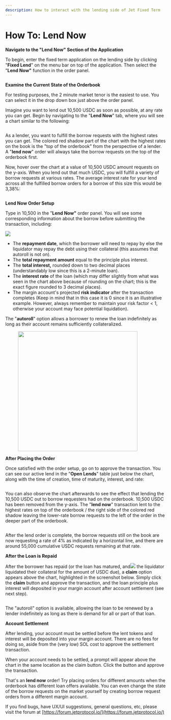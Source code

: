 ```yaml
---
description: How to interact with the lending side of Jet Fixed Term
---
```


# How To: Lend Now

**Navigate to the "Lend Now" Section of the Application**

To begin, enter the fixed term application on the lending side by clicking "**Fixed Lend**" on the menu bar on top of the application. Then select the "**Lend Now"** function in the order panel.

<figure><img src="../../../.gitbook/assets/Fixed Lend - Lend now.png" alt=""><figcaption></figcaption></figure>

**Examine the Current State of the Orderbook**

For testing purposes, the 2 minute market tenor is the easiest to use. You can select it in the drop down box just above the order panel.

Imagine you want to lend out 10,500 USDC as soon as possible, at any rate you can get. Begin by navigating to the "**Lend Now**" tab, where you will see a chart similar to the following:

<figure><img src="../../../.gitbook/assets/Captura de pantalla 2023-07-11 a la(s) 18.22.56.png" alt=""><figcaption></figcaption></figure>

As a lender, you want to fulfill the borrow requests with the highest rates you can get. The colored red shadow part of the chart with the highest rates on the book is the "top of the orderbook" from the perspective of a lender. A "**lend now**" order will always take the borrow requests on the top of the orderbook first.

Now, hover over the chart at a value of 10,500 USDC amount requests on the y-axis. When you lend out that much USDC, you will fulfill a variety of borrow requests at various rates. The average interest rate for your lend across all the fulfilled borrow orders for a borrow of this size this would be 3,38%:

<figure><img src="../../../.gitbook/assets/Captura de pantalla 2023-07-11 a la(s) 18.23.14.png" alt=""><figcaption></figcaption></figure>

**Lend Now Order Setup**

Type in 10,500 in the "**Lend Now"** order panel. You will see some corresponding information about the borrow before submitting the transaction, including:

![](<../../../.gitbook/assets/Captura de pantalla 2023-07-11 a la(s) 18.24.15.png>)

* The **repayment date**, which the borrower will need to repay by else the liquidator may repay the debt using their collateral (this assumes that autoroll is not on).
* The **total repayment amount** equal to the principle plus interest.
* The **total interest,** rounded down to two decimal places (understandably low since this is a 2-minute loan).
* The **interest rate** of the loan (which may differ slightly from what was seen in the chart above because of rounding on the chart; this is the exact figure rounded to 3 decimal places).
* The margin account's projected **risk indicator** after the transaction completes (Keep in mind that in this case it is 0 since it is an illustrative example. However, always remember to maintain your risk factor < 1, otherwise your account may face potential liquidation).

The "**autoroll**" option allows a borrower to renew the loan indefinitely as long as their account remains sufficiently collateralized.

<figure><img src="../../../.gitbook/assets/image (49).png" alt="" width="375"><figcaption></figcaption></figure>



**After Placing the Order**

Once satisfied with the order setup, go on to approve the transaction. You can see our active lend in the "**Open Lends**" table just below the chart, along with the time of creation, time of maturity,  interest, and rate:&#x20;

<figure><img src="../../../.gitbook/assets/Captura de pantalla 2023-07-11 a la(s) 18.26.48.png" alt=""><figcaption></figcaption></figure>

You can also observe the chart afterwards to see the effect that lending the 10,500 USDC out to borrow requesters had on the orderbook. 10,500 USDC has been removed from the y-axis. The "**lend now**" transaction lent to the highest rates on top of the orderbook / the right side of the colored red shadow leaving the lower-rate borrow requests to the left of the order in the deeper part of the orderbook.

<figure><img src="../../../.gitbook/assets/Captura de pantalla 2023-07-11 a la(s) 18.30.52.png" alt=""><figcaption></figcaption></figure>

After the lend order is complete, the borrow requests still on the book are now requesting a rate of 4% as indicated by a horizontal line, and there are around 55,000 cumulative USDC requests remaining at that rate.

**After the Loan is Repaid**

After the borrower has repaid (or the loan has matured, and![](<../../../.gitbook/assets/Captura de pantalla 2023-07-11 a la(s) 19.33.44.png>) the liquidator liquidated their collateral for the amount of USDC due), a **claim** option appears above the chart, highlighted in the screenshot below. Simply click the **claim** button and approve the transaction, and the loan principle plus interest will deposited in your margin account after account settlement (see next step).

<figure><img src="../../../.gitbook/assets/Captura de pantalla 2023-07-11 a la(s) 18.43.02.png" alt=""><figcaption></figcaption></figure>

The "autoroll" option is available, allowing the loan to be renewed by a lender indefinitely as long as there is demand for all or part of that loan.

**Account Settlement**

After lending, your account must be settled before the lent tokens and interest will be deposited into your margin account. There are no fees for doing so, aside from the (very low) SOL cost to approve the settlement transaction.

When your account needs to be settled, a prompt will appear above the chart in the same location as the claim button. Click the button and approve the transaction.



That's an **lend now** order! Try placing orders for different amounts when the orderbook has different loan offers available. You can even change the state of the borrow requests on the market yourself by creating borrow request orders from a different margin account.

If you find bugs, have UX/UI suggestions, general questions, etc, please visit the forum at [https://forum.jetprotocol.io/](https://forum.jetprotocol.io/)

